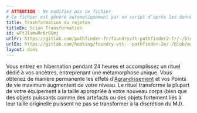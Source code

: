 ```yaml
---
# ATTENTION : Ne modifiez pas ce fichier
# Ce fichier est généré automatiquement par un script d'après les données du module Foundry VTT officiel et de sa traduction
title: Trasnformation du rejeton
titleEn: Scion Transformation
id: wFtJlamwRc6rSQmj
urlFr: https://gitlab.com/pathfinder-fr/foundryvtt-pathfinder2-fr/-/blob/master/data/feats/wFtJlamwRc6rSQmj.htm
urlEn: https://gitlab.com/hooking/foundry-vtt---pathfinder-2e/-/blob/master/packs/data/feats.db/scion-transformation.json
layout: dons
---
```

Vous entrez en hibernation pendant 24 heures et accomplissez un rituel dédié à vos ancètres, entreprenant une métamorphose unique. Vous obtenez de manière permanente les effets d'[Agrandissement](../sorts/agrandissement.html) et vos Points de vie maximum augmentent de votre niveau. Le rituel transforme la plupart de votre équipement à la taille appropriée à votre nouveau corps (bien que des objets puissants comme des artefacts ou des objets fortement liés à leur taille originelle puissent ne pas se transformer à la discrétion du MJ).
